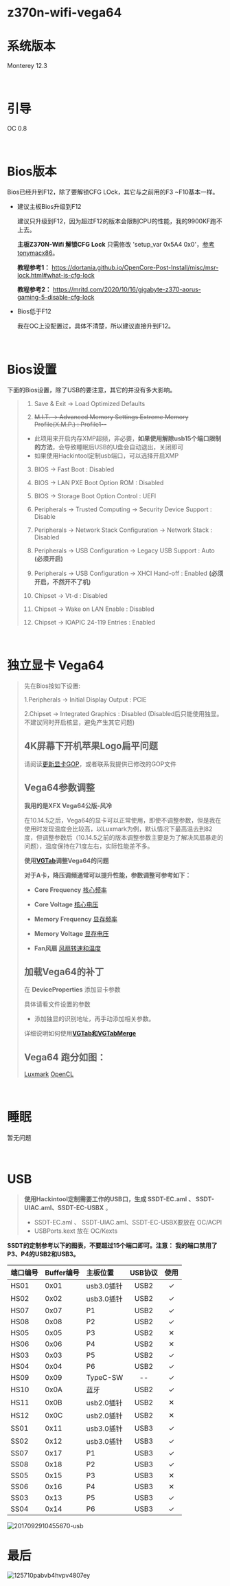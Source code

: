 # z370n-wifi-vega64

# 系统版本
Monterey 12.3

<br>

# 引导
OC 0.8

<br>

# Bios版本
Bios已经升到F12，除了要解锁CFG LOck，其它与之前用的F3 ~F10基本一样。

- 建议主板Bios升级到F12

    建议只升级到F12，因为超过F12的版本会限制CPU的性能，我的9900KF跑不上去。

    **主板Z370N-Wifi 解锁CFG Lock** 只需修改 'setup_var 0x5A4 0x0'，[参考tonymacx86](https://www.tonymacx86.com/threads/success-b1s-mac-mini-killer-with-macos-mojave-i7-8700-gigabyte-z370n-rx560-16gb-ram.260337/post-1934546)。
    
    **教程参考1：** https://dortania.github.io/OpenCore-Post-Install/misc/msr-lock.html#what-is-cfg-lock

    **教程参考2：** https://mritd.com/2020/10/16/gigabyte-z370-aorus-gaming-5-disable-cfg-lock


- Bios低于F12
    
    我在OC上没配置过，具体不清楚，所以建议直接升到F12。

<br>

# Bios设置

下面的Bios设置，除了USB的要注意，其它的并没有多大影响。

>1. Save & Exit → Load Optimized Defaults
>
>2. ~~M.I.T. → Advanced Memory Settings Extreme Memory Profile(X.M.P.) : Profile1--~~ <br />
>   - 此项用来开启内存XMP超频，非必要，**如果使用解除usb15个端口限制的方法**，会导致睡眠后USB的U盘会自动退出，关闭即可
>   - 如果使用Hackintool定制usb端口，可以选择开启XMP
>
>3. BIOS → Fast Boot : Disabled
>
>4. BIOS → LAN PXE Boot Option ROM : Disabled
>
>5. BIOS → Storage Boot Option Control : UEFI
>
>6. Peripherals → Trusted Computing → Security Device Support : Disable
>
>7. Peripherals → Network Stack Configuration → Network Stack : Disabled
>
>8. Peripherals → USB Configuration → Legacy USB Support : Auto **(必须开启)**
>
>9. Peripherals → USB Configuration → XHCI Hand-off : Enabled **(必须开启，不然开不了机)**
>
>10. Chipset → Vt-d : Disabled
>
>11. Chipset → Wake on LAN Enable : Disabled
>
>12. Chipset → IOAPIC 24-119 Entries : Enabled

<br>

# 独立显卡 Vega64

>先在Bios按如下设置:
>
>1.Peripherals → Initial Display Output : PCIE
>
>2.Chipset → Integrated Graphics : Disabled (Disabled后只能使用独显。不建议同时开启核显，避免产生其它问题)
>
> ## 4K屏幕下开机苹果Logo扁平问题
>
>请阅读[更新显卡GOP](https://www.amder.club/thread-962-1-1.html)，或者联系我提供已修改的GOP文件
>
> ## Vega64参数调整
>
> **我用的是XFX Vega64公版-风冷**
>
> 在10.14.5之后，Vega64的显卡可以正常使用，即使不调整参数，但是我在使用时发现温度会比较高，以Luxmark为例，默认情况下最高温去到82度，但调整参数后（10.14.5之前的版本调整参数主要是为了解决风扇暴走的问题），温度保持在71度左右，实际性能差不多。
>
>**使用[VGTab](https://www.tonymacx86.com/threads/tool-vgtab-control-your-vega-in-macos-without-flashing-the-vbios.268965/)调整Vega64的问题**
>
>
> **对于A卡，降压调频通常可以提升性能，参数调整可参考如下：**
>
> - **Core Frequency**
[核心频率](https://user-images.githubusercontent.com/9880101/56672127-6d143f00-66e8-11e9-88dd-3ebc1072ff52.png)
>
> - **Core Voltage**
[核心电压](https://user-images.githubusercontent.com/9880101/56672286-c5e3d780-66e8-11e9-930c-901f6c360562.png)
>
> - **Memory Frequency**
[显存频率](https://user-images.githubusercontent.com/9880101/56672604-4c001e00-66e9-11e9-9a1f-c7d2d424a93a.png)
>
> - **Memory Voltage**
[显存电压](https://user-images.githubusercontent.com/9880101/56673243-7c948780-66ea-11e9-9d51-1efba55baaae.png)
>
> - **Fan风扇**
[风扇转速和温度](https://user-images.githubusercontent.com/9880101/56673392-c7160400-66ea-11e9-839e-f4863dbc7fb5.png)
>
>
> ## 加载Vega64的补丁
>
>   在 **DeviceProperties** 添加显卡参数
>
>具体请看文件设置的参数
>- 添加独显的识别地址，再手动添加相关参数。
>
>详细说明如何使用[**VGTab和VGTabMerge**](https://www.tonymacx86.com/threads/guide-injection-of-amd-vega-power-and-fan-control-properties.267519/)
>
> ## Vega64 跑分如图：
>[Luxmark](https://user-images.githubusercontent.com/9880101/56673621-2c69f500-66eb-11e9-8387-d234d73bec1d.png)
>[OpenCL](https://user-images.githubusercontent.com/9880101/56673816-91254f80-66eb-11e9-8613-a1f18767d557.png)

<br>

# 睡眠
暂无问题

<br>

# USB
> **使用Hackintool定制需要工作的USB口，生成 SSDT-EC.aml 、 SSDT-UIAC.aml、SSDT-EC-USBX** 。
>
>- SSDT-EC.aml 、 SSDT-UIAC.aml、SSDT-EC-USBX要放在 OC/ACPI
>- USBPorts.kext 放在 OC/Kexts
>
>
**SSDT的定制参考以下的图表，不要超过15个端口即可。**注意：** 我的端口禁用了P3、P4的USB2和USB3。**

|端口编号|Buffer编号|主板位置|USB协议|使用|
|:------|:----|:----|:----:|:----:|
|HS01|0x01|usb3.0插针|USB2| ✓ |
|HS02|0x02|usb3.0插针|USB2| ✓ |
|HS07|0x07|P1|USB2| ✓ |
|HS08|0x08|P2|USB2| ✓ |
|HS05|0x05|P3|USB2| ✕ |
|HS06|0x06|P4|USB2| ✕ |
|HS03|0x03|P5|USB2| ✓ |
|HS04|0x04|P6|USB2| ✓ |
|HS09|0x09|TypeC-SW|--| ✓ |
|HS10|0x0A|蓝牙|USB2| ✓ |
|HS11|0x0B|usb2.0插针|USB2| ✕ |
|HS12|0x0C|usb2.0插针|USB2| ✕ |
|SS01|0x11|usb3.0插针|USB3| ✓ |
|SS02|0x12|usb3.0插针|USB3| ✓ |
|SS07|0x17|P1|USB3| ✓ |
|SS08|0x18|P2|USB3| ✓ |
|SS05|0x15|P3|USB3| ✕ |
|SS06|0x16|P4|USB3| ✕ |
|SS03|0x13|P5|USB3| ✓ |
|SS04|0x14|P6|USB3| ✓ |

![2017092910455670-usb](https://user-images.githubusercontent.com/9880101/71963062-cea81980-3235-11ea-9b5e-4739fe6b3d9d.png)


# 最后

![125710pabvb4hvpv4807ey](https://user-images.githubusercontent.com/9880101/70448149-e8d9c500-1ada-11ea-8ea5-7a9769028a36.jpg)
